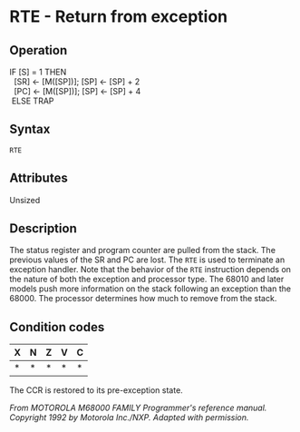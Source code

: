 # RTE - Return from exception

## Operation
IF [S] = 1 THEN<br/>
&nbsp;&nbsp;[SR] ← [M([SP])]; [SP] ← [SP] + 2<br/>
&nbsp;&nbsp;[PC] ← [M([SP])]; [SP] ← [SP] + 4<br/>
&nbsp;ELSE TRAP


## Syntax
```assembly
RTE
```

## Attributes
Unsized

## Description
The status register and program counter are pulled from the stack. The previous values of the SR and PC are lost. The `RTE` is used to terminate an exception handler. Note that the behavior of the `RTE` instruction depends on the nature of both the exception and processor type. The 68010 and later models push more information on the stack following an exception than the 68000. The processor determines how much to remove from the stack.

## Condition codes
|X|N|Z|V|C|
|--|--|--|--|--|
|*|*|*|*|*|

The CCR is restored to its pre-exception state.

*From MOTOROLA M68000 FAMILY Programmer's reference manual. Copyright 1992 by Motorola Inc./NXP. Adapted with permission.*